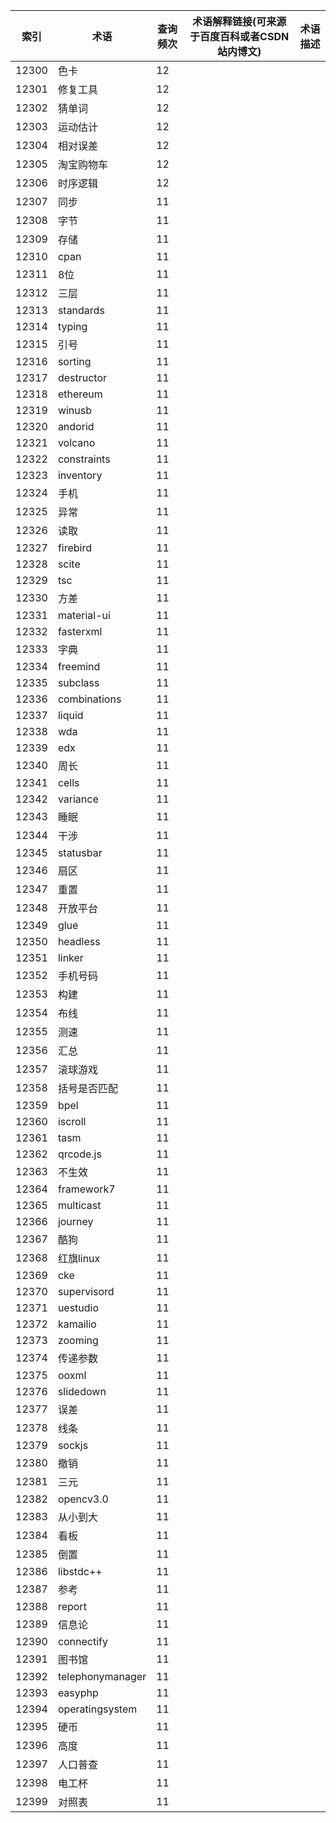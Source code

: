 | 索引    | 术语               | 查询频次 | 术语解释链接(可来源于百度百科或者CSDN站内博文) | 术语描述 |
| ----- | ---------------- | ---- | -------------------------- | ---- |
| 12300 | 色卡               | 12   |                            |      |
| 12301 | 修复工具             | 12   |                            |      |
| 12302 | 猜单词              | 12   |                            |      |
| 12303 | 运动估计             | 12   |                            |      |
| 12304 | 相对误差             | 12   |                            |      |
| 12305 | 淘宝购物车            | 12   |                            |      |
| 12306 | 时序逻辑             | 12   |                            |      |
| 12307 | 同步               | 11   |                            |      |
| 12308 | 字节               | 11   |                            |      |
| 12309 | 存储               | 11   |                            |      |
| 12310 | cpan             | 11   |                            |      |
| 12311 | 8位               | 11   |                            |      |
| 12312 | 三层               | 11   |                            |      |
| 12313 | standards        | 11   |                            |      |
| 12314 | typing           | 11   |                            |      |
| 12315 | 引号               | 11   |                            |      |
| 12316 | sorting          | 11   |                            |      |
| 12317 | destructor       | 11   |                            |      |
| 12318 | ethereum         | 11   |                            |      |
| 12319 | winusb           | 11   |                            |      |
| 12320 | andorid          | 11   |                            |      |
| 12321 | volcano          | 11   |                            |      |
| 12322 | constraints      | 11   |                            |      |
| 12323 | inventory        | 11   |                            |      |
| 12324 | 手机               | 11   |                            |      |
| 12325 | 异常               | 11   |                            |      |
| 12326 | 读取               | 11   |                            |      |
| 12327 | firebird         | 11   |                            |      |
| 12328 | scite            | 11   |                            |      |
| 12329 | tsc              | 11   |                            |      |
| 12330 | 方差               | 11   |                            |      |
| 12331 | material-ui      | 11   |                            |      |
| 12332 | fasterxml        | 11   |                            |      |
| 12333 | 字典               | 11   |                            |      |
| 12334 | freemind         | 11   |                            |      |
| 12335 | subclass         | 11   |                            |      |
| 12336 | combinations     | 11   |                            |      |
| 12337 | liquid           | 11   |                            |      |
| 12338 | wda              | 11   |                            |      |
| 12339 | edx              | 11   |                            |      |
| 12340 | 周长               | 11   |                            |      |
| 12341 | cells            | 11   |                            |      |
| 12342 | variance         | 11   |                            |      |
| 12343 | 睡眠               | 11   |                            |      |
| 12344 | 干涉               | 11   |                            |      |
| 12345 | statusbar        | 11   |                            |      |
| 12346 | 扇区               | 11   |                            |      |
| 12347 | 重置               | 11   |                            |      |
| 12348 | 开放平台             | 11   |                            |      |
| 12349 | glue             | 11   |                            |      |
| 12350 | headless         | 11   |                            |      |
| 12351 | linker           | 11   |                            |      |
| 12352 | 手机号码             | 11   |                            |      |
| 12353 | 构建               | 11   |                            |      |
| 12354 | 布线               | 11   |                            |      |
| 12355 | 测速               | 11   |                            |      |
| 12356 | 汇总               | 11   |                            |      |
| 12357 | 滚球游戏             | 11   |                            |      |
| 12358 | 括号是否匹配           | 11   |                            |      |
| 12359 | bpel             | 11   |                            |      |
| 12360 | iscroll          | 11   |                            |      |
| 12361 | tasm             | 11   |                            |      |
| 12362 | qrcode.js        | 11   |                            |      |
| 12363 | 不生效              | 11   |                            |      |
| 12364 | framework7       | 11   |                            |      |
| 12365 | multicast        | 11   |                            |      |
| 12366 | journey          | 11   |                            |      |
| 12367 | 酷狗               | 11   |                            |      |
| 12368 | 红旗linux          | 11   |                            |      |
| 12369 | cke              | 11   |                            |      |
| 12370 | supervisord      | 11   |                            |      |
| 12371 | uestudio         | 11   |                            |      |
| 12372 | kamailio         | 11   |                            |      |
| 12373 | zooming          | 11   |                            |      |
| 12374 | 传递参数             | 11   |                            |      |
| 12375 | ooxml            | 11   |                            |      |
| 12376 | slidedown        | 11   |                            |      |
| 12377 | 误差               | 11   |                            |      |
| 12378 | 线条               | 11   |                            |      |
| 12379 | sockjs           | 11   |                            |      |
| 12380 | 撤销               | 11   |                            |      |
| 12381 | 三元               | 11   |                            |      |
| 12382 | opencv3.0        | 11   |                            |      |
| 12383 | 从小到大             | 11   |                            |      |
| 12384 | 看板               | 11   |                            |      |
| 12385 | 倒置               | 11   |                            |      |
| 12386 | libstdc++        | 11   |                            |      |
| 12387 | 参考               | 11   |                            |      |
| 12388 | report           | 11   |                            |      |
| 12389 | 信息论              | 11   |                            |      |
| 12390 | connectify       | 11   |                            |      |
| 12391 | 图书馆              | 11   |                            |      |
| 12392 | telephonymanager | 11   |                            |      |
| 12393 | easyphp          | 11   |                            |      |
| 12394 | operatingsystem  | 11   |                            |      |
| 12395 | 硬币               | 11   |                            |      |
| 12396 | 高度               | 11   |                            |      |
| 12397 | 人口普查             | 11   |                            |      |
| 12398 | 电工杯              | 11   |                            |      |
| 12399 | 对照表              | 11   |                            |      |
